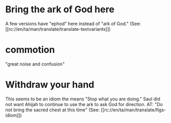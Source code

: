 # Bring the ark of God here

A few versions have "ephod" here instead of "ark of God." (See: [[rc://en/ta/man/translate/translate-textvariants]])

# commotion

"great noise and confusion"

# Withdraw your hand

This seems to be an idiom the means "Stop what you are doing." Saul did not want Ahijah to continue to use the ark to ask God for direction. AT: "Do not bring the sacred chest at this time" (See: [[rc://en/ta/man/translate/figs-idiom]])